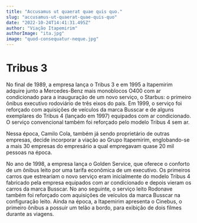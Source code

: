 ```yaml
---
title: "Accusamus ut quaerat quae quis quo."
slug: "accusamus-ut-quaerat-quae-quis-quo"
date: "2022-10-24T14:41:31.495Z"
author: "Viação Itapemirim"
authorImage: "ita.jpg"
image: "quod-consequatur-neque.jpg"
---
```

# Tribus 3
No final de 1989, a empresa lança o Tribus 3 e em 1995 a Itapemirim adquire junto a Mercedes-Benz mais monoblocos O400 com ar condicionado para a inauguração de um novo serviço, o Starbus: o primeiro ônibus executivo rodoviário de três eixos do país. Em 1999, o serviço foi reforçado com aquisições de veículos da marca Busscar e de alguns exemplares do Tribus 4 (lançado em 1997) equipados com ar condicionado. O serviço convencional também foi reforçado pelo modelo Tribus 4 sem ar.

Nessa época, Camilo Cola, também já sendo proprietário de outras empresas, decide incorporar a viação ao Grupo Itapemirim, englobando-se a mais 30 empresas do empresário a qual empregavam quase 20 mil pessoas na época.

No ano de 1998, a empresa lança o Golden Service, que oferece o conforto de um ônibus leito por uma tarifa econômica de um executivo. Os primeiros carros que estreariam o novo serviço eram inicialmente do modelo Tribus 4 fabricado pela empresa equipados com ar condicionado e depois vieram os carros da marca Busscar. No ano seguinte, o serviço leito Rodonave também foi reforçado com aquisições de veículos da marca Busscar na configuração leito. Ainda na época, a Itapemirim apresenta o Cinebus, o primeiro ônibus a possuir um telão a bordo, para exibição de dois filmes durante as viagens.
